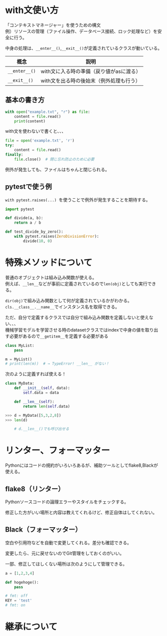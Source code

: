 # with文使い方
「コンテキストマネージャー」を使うための構文  
例）リソースの管理（ファイル操作、データベース接続、ロック処理など）を安全に行う。

中身の処理は、`__enter__()`,`__exit__()`が定義されているクラスが動いている。


|概念|説明|
|---|---|
|`__enter__()`|with文に入る時の準備（戻り値がasに渡る）|
|`__exit__()`|with文を出る時の後始末（例外処理も行う）|

## 基本の書き方
```py
with open("example.txt", "r") as file:
    content = file.read()
    print(content)
```
with文を使わないで書くと、、、
```py
file = open('example.txt', 'r')
try:
    content = file.read()
finally:
    file.close()  # 閉じ忘れ防止のために必要
```

例外が発生しても、ファイルはちゃんと閉じられる。  

## pytestで使う例
`with pytest.raises(...) `を使うことで例外が発生することを期待する。

```py
import pytest

def divide(a, b):
    return a / b

def test_divide_by_zero():
    with pytest.raises(ZeroDivisionError):
        divide(10, 0)
```


# 特殊メソッドについて
普通のオブジェクトは組み込み関数が使える。  
例えば、`__len__`などが事前に定義されているので`len(obj)`としても実行できる。

`dir(obj)`で組み込み関数として何が定義されているかがわかる。  
`cls.__class__.__name__`でインスタンス名を取得できる。

ただ、自分で定義するクラスでは自分で組み込み関数を定義しないと使えない、、、  
機械学習モデルを学習させる時のdatasetクラスではindexで中身の値を取り出す必要があるので`__getitem__`を定義する必要がある

```py
class MyList:
    pass

m = MyList()
# print(len(m))  # → TypeError! __len__ がない！
```

次のように定義すれば使える！
```py
class MyData:
    def __init__(self, data):
        self.data = data

    def __len__(self):
        return len(self.data)

>>> d = MyData([5,3,2,8])
>>> len(d)

    # d.__len__()でも呼び出せる
```

# リンター、フォーマッター
Pythonにはコードの規約がいろいろあるが、補助ツールとしてflake8,Blackが使える。

## flake8（リンター）
Pythonソースコードの論理エラーやスタイルをチェックする。

修正した方がいい場所と内容は教えてくれるけど、修正自体はしてくれない。

## Black（フォーマッター）
空白や引用符などを自動で変更してくれる。差分も確認できる。  

変更したら、元に戻せないのでGit管理をしておくのがいい。

一部、修正してほしくない場所は次のようにして管理できる。

```py
a = [1,2,3,4]

def hogehoge():
    pass

# fmt: off 
KEY = 'test'
# fmt: on
```

# 継承について

